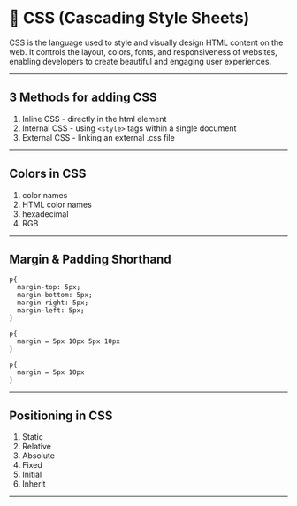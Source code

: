# 🎨 CSS (Cascading Style Sheets)

CSS is the language used to style and visually design HTML content on the web. It controls the layout, colors, fonts, and responsiveness of websites, enabling developers to create beautiful and engaging user experiences.

---

## 3 Methods for adding CSS

1. Inline CSS - directly in the html element
2. Internal CSS - using `<style>` tags within a single document
3. External CSS - linking an external .css file

---

## Colors in CSS

1. color names
2. HTML color names
3. hexadecimal
4. RGB

---

## Margin & Padding Shorthand

```
p{
  margin-top: 5px;
  margin-bottom: 5px;
  margin-right: 5px;
  margin-left: 5px;
}

p{
  margin = 5px 10px 5px 10px
}

p{
  margin = 5px 10px
}
```

---

## Positioning in CSS

1. Static
2. Relative
3. Absolute
4. Fixed
5. Initial
6. Inherit

---
